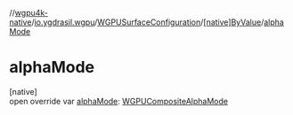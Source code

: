 //[wgpu4k-native](../../../../index.md)/[io.ygdrasil.wgpu](../../index.md)/[WGPUSurfaceConfiguration](../index.md)/[[native]ByValue](index.md)/[alphaMode](alpha-mode.md)

# alphaMode

[native]\
open override var [alphaMode](alpha-mode.md): [WGPUCompositeAlphaMode](../../-w-g-p-u-composite-alpha-mode/index.md)